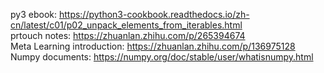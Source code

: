 py3 ebook: https://python3-cookbook.readthedocs.io/zh-cn/latest/c01/p02_unpack_elements_from_iterables.html  
prtouch notes: https://zhuanlan.zhihu.com/p/265394674  
Meta Learning introduction: https://zhuanlan.zhihu.com/p/136975128  
Numpy documents: https://numpy.org/doc/stable/user/whatisnumpy.html
